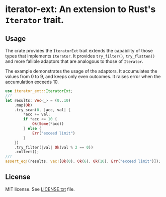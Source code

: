 # iterator-ext: An extension to Rust's `Iterator` trait.

## Usage

The crate provides the `IteratorExt` trait extends the capability of those types
that implements `Iterator`. It provides `try_filter()`, `try_flatten()`
and more fallible adaptors that are analogous to those of `Iterator`.

The example demonstrates the usage of the adaptors. It accumulates the values from
0 to 9, and keeps only even outcomes. It raises error when the accumulation exceeds 10.

```rust
use iterator_ext::IteratorExt;
//!
let results: Vec<_> = (0..10)
    .map(Ok)
    .try_scan(0, |acc, val| {
        *acc += val;
        if *acc <= 10 {
            Ok(Some(*acc))
        } else {
            Err("exceed limit")
        }
    })
    .try_filter(|val| Ok(val % 2 == 0))
    .collect();
//!
assert_eq!(results, vec![Ok(0), Ok(6), Ok(10), Err("exceed limit")]);
```

## License

MIT license. See [LICENSE.txt](LICENSE.txt) file.
